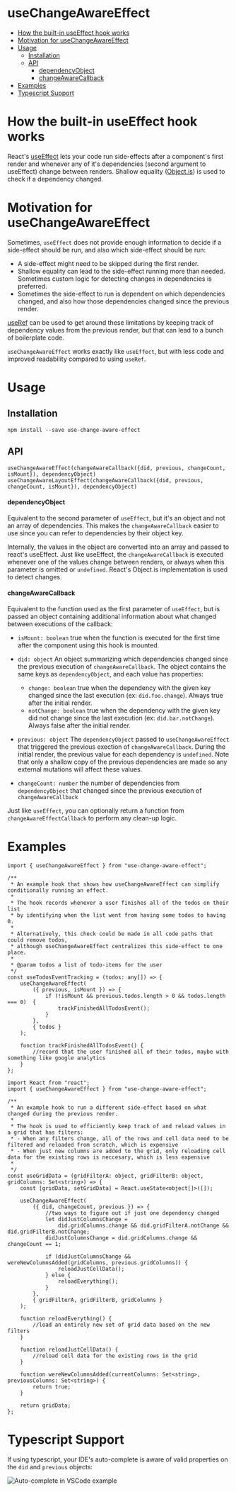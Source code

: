 # useChangeAwareEffect
- [How the built-in useEffect hook works](#how-the-built-in-useeffect-hook-works)
- [Motivation for useChangeAwareEffect](#motivation-for-usechangeawareeffect)
- [Usage](#usage)
  * [Installation](#installation)
  * [API](#api)
      - [dependencyObject](#dependencyobject)
      - [changeAwareCallback](#changeawarecallback)
- [Examples](#examples)
- [Typescript Support](#typescript-support)

#  How the built-in useEffect hook works
React's [useEffect](https://reactjs.org/docs/hooks-effect.html) lets your code run side-effects after a component's first render and whenever any of it's dependencies (second argument to useEffect) change between renders. Shallow equality ([Object.is](https://github.com/facebook/react/blob/30b47103d4354d9187dc0f1fb804855a5208ca9f/packages/shared/objectIs.js "React's Object.is implementation")) is used to check if a dependency changed.

# Motivation for useChangeAwareEffect
Sometimes, `useEffect` does not provide enough information to decide if a side-effect should be run, and also which side-effect should be run:
- A side-effect might need to be skipped during the first render.
- Shallow equality can lead to the side-effect running more than needed. Sometimes custom logic for detecting changes in dependencies is preferred.
- Sometimes the side-effect to run is dependent on which dependencies changed, and also how those dependencies changed since the previous render.

[useRef](https://reactjs.org/docs/hooks-reference.html#useref) can be used to get around these limitations by keeping track of dependency values from the previous render, but that can lead to a bunch of boilerplate code.

`useChangeAwareEffect` works exactly like `useEffect`, but with less code and improved readability compared to using `useRef`.
# Usage

## Installation
`npm install --save use-change-aware-effect`

## API
`useChangeAwareEffect(changeAwareCallback({did, previous, changeCount, isMount}), dependencyObject)`
`useChangeAwareLayoutEffect(changeAwareCallback({did, previous, changeCount, isMount}), dependencyObject)`

#### dependencyObject
Equivalent to the second parameter of `useEffect`, but it's an object and not an array of dependencies. This makes the `changeAwareCallback` easier to use since you can refer to dependencies by their object key.

Internally, the values in the object are converted into an array and passed to react's useEffect. Just like useEffect, the `changeAwareCallback` is executed whenever one of the values change between renders, or always when this parameter is omitted or `undefined`. React's Object.is implementation is used to detect changes.

#### changeAwareCallback
Equivalent to the function used as the first parameter of `useEffect`, but is passed an object containing additional information about what changed between executions of the callback:
- `isMount: boolean` true when the function is executed for the first time after the component using this hook is mounted.

- `did: object` An object summarizing which dependencies changed since the previous execution of `changeAwareCallback`. The object contains the same keys as `dependencyObject`, and each value has properties:
   - `change: boolean` true when the dependency with the given key changed since the last execution (ex: `did.foo.change`). Always true after the initial render.
   - `notChange: boolean` true when the dependency with the given key did not change since the last execution (ex: `did.bar.notChange`). Always false after the initial render.

- `previous: object` The `dependencyObject` passed to `useChangeAwareEffect` that triggered the previous exection of `changeAwareCallback`. During the initial render, the previous value for each dependency is `undefined`. Note that only a shallow copy of the previous dependencies are made so any external mutations will affect these values.

- `changeCount: number` the number of dependencies from `dependencyObject` that changed since the previous execution of `changeAwareCallback`

Just like `useEffect`, you can optionally return a function from `changeAwareEffectCallback` to perform any clean-up logic.
# Examples

```
import { useChangeAwareEffect } from "use-change-aware-effect";

/**
 * An example hook that shows how useChangeAwareEffect can simplify conditionally running an effect.
 * 
 * The hook records whenever a user finishes all of the todos on their list
 * by identifying when the list went from having some todos to having 0.
 * 
 * Alternatively, this check could be made in all code paths that could remove todos, 
 * although useChangeAwareEffect centralizes this side-effect to one place.
 * 
 * @param todos a list of todo-items for the user
 */
const useTodosEventTracking = (todos: any[]) => {
    useChangeAwareEffect(
        ({ previous, isMount }) => {
            if (!isMount && previous.todos.length > 0 && todos.length === 0)  {
                trackFinishedAllTodosEvent();
            }
        },
        { todos }
    );

    function trackFinishedAllTodosEvent() {
        //record that the user finished all of their todos, maybe with something like google analytics
    }
};

```

```
import React from "react";
import { useChangeAwareEffect } from "use-change-aware-effect";

/**
 * An example hook to run a different side-effect based on what changed during the previous render.
 *
 * The hook is used to efficiently keep track of and reload values in a grid that has filters:
 * - When any filters change, all of the rows and cell data need to be filtered and reloaded from scratch, which is expensive
 * - When just new columns are added to the grid, only reloading cell data for the existing rows is neccesary, which is less expensive
 *
 */
const useGridData = (gridFilterA: object, gridFilterB: object, gridColumns: Set<string>) => {
    const [gridData, setGridData] = React.useState<object[]>([]);

    useChangeAwareEffect(
        ({ did, changeCount, previous }) => {
            //two ways to figure out if just one dependency changed
            let didJustColumnsChange =
                did.gridColumns.change && did.gridFilterA.notChange && did.gridFilterB.notChange;
            didJustColumnsChange = did.gridColumns.change && changeCount == 1;

            if (didJustColumnsChange && wereNewColumnsAdded(gridColumns, previous.gridColumns)) {
                reloadJustCellData();
            } else {
                reloadEverything();
            }
        },
        { gridFilterA, gridFilterB, gridColumns }
    );

    function reloadEverything() {
        //load an entirely new set of grid data based on the new filters
    }

    function reloadJustCellData() {
        //reload cell data for the existing rows in the grid
    }

    function wereNewColumnsAdded(currentColumns: Set<string>, previousColumns: Set<string>) {
        return true;
    }

    return gridData;
};
```
# Typescript Support
If using typescript, your IDE's auto-complete is aware of valid properties on the `did` and `previous` objects:

![Auto-complete in VSCode example](https://i.imgur.com/zt2VJqG.png "Auto-complete in VSCode example")
